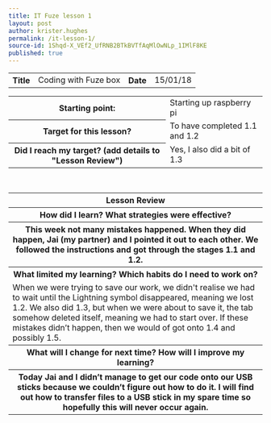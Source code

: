 ```yaml
---
title: IT Fuze lesson 1
layout: post
author: krister.hughes
permalink: /it-lesson-1/
source-id: 1Shqd-X_VEf2_UfRNB2BTkBVTfAqMlOwNLp_1IMlF8KE
published: true
---
```

<table>
  <tr>
    <th>Title</th>
    <td>Coding with Fuze box</td>
    <th>Date</th>
    <td>15/01/18</td>
  </tr>
</table>


<table>
  <tr>
    <th>Starting point:</th>
    <td>Starting up raspberry pi </td>
  </tr>
  <tr>
    <th>Target for this lesson?</th>
    <td>To have completed 1.1 and 1.2</td>
  </tr>
  <tr>
    <th>Did I reach my target? 
(add details to "Lesson Review")</th>
    <td> Yes, I also did a bit of 1.3</td>
  </tr>
</table>


<table>
  <tr>
    <th>Lesson Review</th>
  </tr>
  <tr>
    <th>How did I learn? What strategies were effective? </th>
  </tr>
  <tr>
    <th>This week not many mistakes happened. When they did happen, Jai (my partner) and I pointed it out to each other. We followed the instructions and got through the stages 1.1 and 1.2.</th>
  </tr>
  <tr>
    <th>What limited my learning? Which habits do I need to work on? </th>
  </tr>
  <tr>
    <td>When we were trying to save our work, we didn't realise we had to wait until the Lightning symbol disappeared, meaning we lost 1.2. We also did 1.3, but when we were about to save it, the tab somehow deleted itself, meaning we had to start over. If these mistakes didn’t happen, then we would of got onto 1.4 and possibly 1.5.</td>
  </tr>
  <tr>
    <th>What will I change for next time? How will I improve my learning?</th>
  </tr>
  <tr>
    <th>Today Jai and I didn’t manage to get our code onto our USB sticks because we couldn’t figure out how to do it. I will find out how to transfer files to a USB stick in my spare time so hopefully this will never occur again.</th>
  </tr>
</table>


